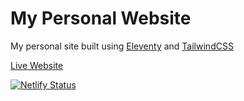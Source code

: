 # My Personal Website

My personal site built using [Eleventy](https://www.11ty.dev) and [TailwindCSS](https://tailwindcss.com)

[Live Website](https://jpetrillo.com)

[![Netlify Status](https://api.netlify.com/api/v1/badges/35edb60c-ebfd-4a97-b8cb-f5de87563206/deploy-status)](https://app.netlify.com/sites/frosty-stonebraker-8cc9c4/deploys)
